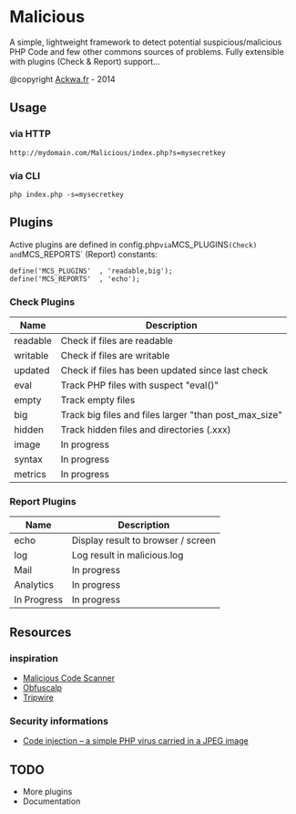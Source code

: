 Malicious
=========

A simple, lightweight framework to detect potential suspicious/malicious PHP Code and few other commons sources of problems. Fully extensible with plugins (Check & Report) support...

@copyright [Ackwa.fr](http://www.ackwa.fr) - 2014

Usage
---
### via HTTP

```
http://mydomain.com/Malicious/index.php?s=mysecretkey
```

### via CLI

```
php index.php -s=mysecretkey
```

Plugins
---

Active plugins are defined in config.php` via `MCS_PLUGINS` (Check) and `MCS_REPORTS` (Report) constants:

```
define('MCS_PLUGINS'  , 'readable,big');
define('MCS_REPORTS'  , 'echo');
```

### Check Plugins

Name     | Description
-------- | -----------------------------------
readable | Check if files are readable
writable | Check if files are writable
updated  | Check if files has been updated since last check
eval     | Track PHP files with suspect "eval()"
empty    | Track empty files
big      | Track big files and files larger "than post_max_size"
hidden   | Track hidden files and directories (.xxx)
image    | In progress
syntax   | In progress
metrics  | In progress

### Report Plugins

Name        | Description
----------- | -----------------------------------
echo        | Display result to browser / screen
log         | Log result in malicious.log
Mail        | In progress
Analytics   | In progress
In Progress | In progress

Resources
---

### inspiration

- [Malicious Code Scanner](https://github.com/mikestowe/Malicious-Code-Scanner)
- [Obfuscalp](https://github.com/Orbixx/Obfuscalp)
- [Tripwire](https://github.com/lucanos/Tripwire)

### Security informations

- [Code injection – a simple PHP virus carried in a JPEG image](http://php.webtutor.pl/en/2011/05/13/php-code-injection-a-simple-virus-written-in-php-and-carried-in-a-jpeg-image)

TODO
---
- More plugins
- Documentation
